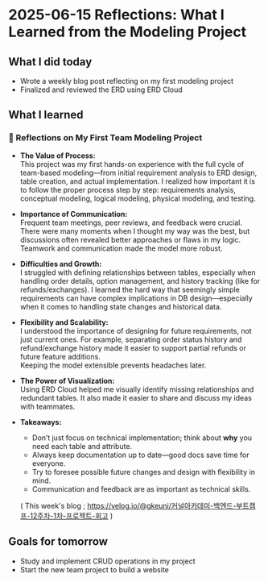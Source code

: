 # 2025-06-15 Reflections: What I Learned from the Modeling Project

## What I did today
- Wrote a weekly blog post reflecting on my first modeling project
- Finalized and reviewed the ERD using ERD Cloud

## What I learned

### 🌱 Reflections on My First Team Modeling Project

- **The Value of Process:**  
  This project was my first hands-on experience with the full cycle of team-based modeling—from initial requirement analysis to ERD design, table creation, and actual implementation. I realized how important it is to follow the proper process step by step: requirements analysis, conceptual modeling, logical modeling, physical modeling, and testing.

- **Importance of Communication:**  
  Frequent team meetings, peer reviews, and feedback were crucial. There were many moments when I thought my way was the best, but discussions often revealed better approaches or flaws in my logic. Teamwork and communication made the model more robust.

- **Difficulties and Growth:**  
  I struggled with defining relationships between tables, especially when handling order details, option management, and history tracking (like for refunds/exchanges). I learned the hard way that seemingly simple requirements can have complex implications in DB design—especially when it comes to handling state changes and historical data.

- **Flexibility and Scalability:**  
  I understood the importance of designing for future requirements, not just current ones. For example, separating order status history and refund/exchange history made it easier to support partial refunds or future feature additions.  
  Keeping the model extensible prevents headaches later.

- **The Power of Visualization:**  
  Using ERD Cloud helped me visually identify missing relationships and redundant tables. It also made it easier to share and discuss my ideas with teammates.

- **Takeaways:**  
  - Don’t just focus on technical implementation; think about **why** you need each table and attribute.  
  - Always keep documentation up to date—good docs save time for everyone.  
  - Try to foresee possible future changes and design with flexibility in mind.  
  - Communication and feedback are as important as technical skills.
 
   ( This week's blog ; https://velog.io/@gkeuni/커널아카데미-백엔드-부트캠프-12주차-1차-프로젝트-회고 )

## Goals for tomorrow
- Study and implement CRUD operations in my project
- Start the new team project to build a website
